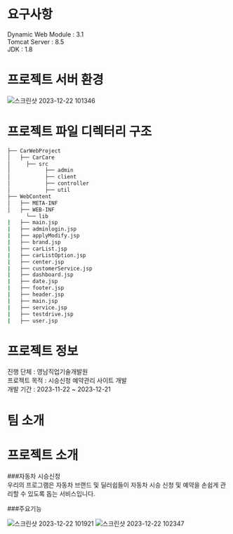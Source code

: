 # 요구사항
Dynamic Web Module : 3.1
<br>
Tomcat Server : 8.5
<br>
JDK : 1.8

# 프로젝트 서버 환경
![스크린샷 2023-12-22 101346](https://github.com/mydkonline/CarWebProject/assets/67779682/fde4af8f-bab2-4e69-ae49-30abb7e6ca1a)

# 프로젝트 파일 디렉터리 구조
```bash
├── CarWebProject
│   ├── CarCare
│     ├── src
│           ├── admin
│           ├── client
│           ├── controller
│           ├── util
├── WebContent
│   ├── META-INF
│   ├── WEB-INF 
      └── lib
|   ├── main.jsp
|   ├── adminlogin.jsp
|   ├── applyModify.jsp
|   ├── brand.jsp
|   ├── carList.jsp
|   ├── carListOption.jsp
|   ├── center.jsp
|   ├── customerService.jsp
|   ├── dashboard.jsp
|   ├── date.jsp
|   ├── footer.jsp
|   ├── header.jsp
|   ├── main.jsp
|   ├── service.jsp
|   ├── testdrive.jsp
|   ├── user.jsp      
```
# 프로젝트 정보
진행 단체 : 영남직업기술개발원
<br>
프로젝트 목적 : 시승신청 예약관리 사이트 개발
<br>
개발 기간 : 2023-11-22 ~ 2023-12-21
<br>
# 팀 소개



# 프로젝트 소개

###자동차 시승신청
<br>
우리의 프로그램은 자동차 브랜드 및 딜러쉽들이 자동차 시승 신청 및 예약을 손쉽게 관리할 수 있도록 돕는 서비스입니다.

###주요기능
<br>

![스크린샷 2023-12-22 101921](https://github.com/mydkonline/CarWebProject/assets/67779682/659c016a-4033-4341-88f7-4246c4c78394)
![스크린샷 2023-12-22 102347](https://github.com/mydkonline/CarWebProject/assets/67779682/0f91ded7-6021-4ec4-a615-fa8f113de746)


